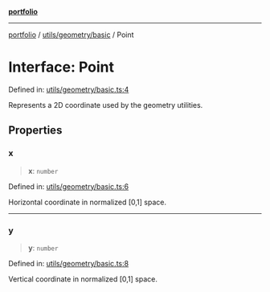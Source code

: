 [**portfolio**](../../../../README.md)

***

[portfolio](../../../../modules.md) / [utils/geometry/basic](../README.md) / Point

# Interface: Point

Defined in: [utils/geometry/basic.ts:4](https://github.com/tnorlund/Portfolio/blob/538cf698f1591eb0dd4327be6305ee87aa0e8aaa/portfolio/utils/geometry/basic.ts#L4)

Represents a 2D coordinate used by the geometry utilities.

## Properties

### x

> **x**: `number`

Defined in: [utils/geometry/basic.ts:6](https://github.com/tnorlund/Portfolio/blob/538cf698f1591eb0dd4327be6305ee87aa0e8aaa/portfolio/utils/geometry/basic.ts#L6)

Horizontal coordinate in normalized [0,1] space.

***

### y

> **y**: `number`

Defined in: [utils/geometry/basic.ts:8](https://github.com/tnorlund/Portfolio/blob/538cf698f1591eb0dd4327be6305ee87aa0e8aaa/portfolio/utils/geometry/basic.ts#L8)

Vertical coordinate in normalized [0,1] space.
